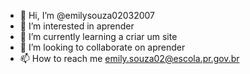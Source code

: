 - 👋 Hi, I’m @emilysouza02032007
- 👀 I’m interested in  aprender 
- 🌱 I’m currently learning  a criar um  site
- 💞️ I’m looking to collaborate on  aprender
- 📫 How to reach me  emily.souza02@escola.pr.gov.br

<!---
emilysouza02032007/emilysouza02032007 is a ✨ special ✨ repository because its `README.md` (this file) appears on your GitHub profile.
You can click the Preview link to take a look at your changes.
--->
